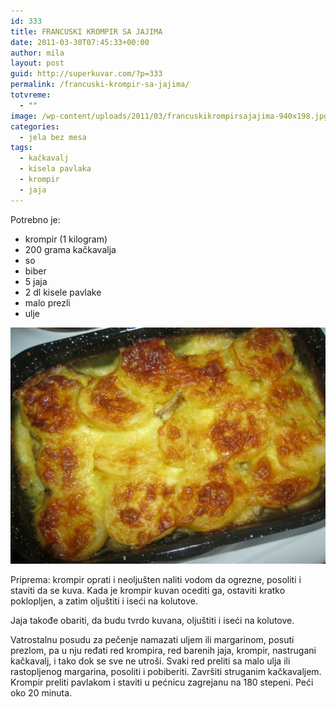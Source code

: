 ```yaml
---
id: 333
title: FRANCUSKI KROMPIR SA JAJIMA
date: 2011-03-30T07:45:33+00:00
author: mila
layout: post
guid: http://superkuvar.com/?p=333
permalink: /francuski-krompir-sa-jajima/
totvreme:
  - ""
image: /wp-content/uploads/2011/03/francuskikrompirsajajima-940x198.jpg
categories:
  - jela bez mesa
tags:
  - kačkavalj
  - kisela pavlaka
  - krompir
  - jaja
---
```

Potrebno je:

  * krompir (1 kilogram)
  * 200 grama kačkavalja
  * so
  * biber
  * 5 jaja
  * 2 dl kisele pavlake
  * malo prezli
  * ulje

![Francuski krompir sa jajima](/wp-content/uploads/2011/03/francuskikrompirsajajima-1024x768.jpg)

Priprema: krompir oprati i neoljušten naliti vodom da ogrezne, posoliti i staviti da se kuva. Kada je krompir kuvan ocediti ga, ostaviti kratko poklopljen, a zatim oljuštiti i iseći na kolutove.

Jaja takođe obariti, da budu tvrdo kuvana, oljuštiti i iseći na kolutove.

Vatrostalnu posudu za pečenje namazati uljem ili margarinom, posuti prezlom, pa u nju ređati red krompira, red barenih jaja, krompir, nastrugani kačkavalj, i tako dok se sve ne utroši. Svaki red preliti sa malo ulja ili rastopljenog margarina, posoliti i pobiberiti. Završiti struganim kačkavaljem. Krompir preliti pavlakom i staviti u pećnicu zagrejanu na 180 stepeni. Peći oko 20 minuta.

&nbsp;